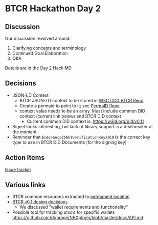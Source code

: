 # BTCR Hackathon Day 2

## Discussion

Our discussion revolved around:
1. Clarifying concepts and terminology
2. Continued Goal Elaboration
3. Q&A

Details are in the [Day 2 Hack MD](https://hackmd.io/2ugDa7azSm-Jm4dxVE9i7A)

## Decisions
- JSON-LD Context
  - BTCR JSON-LD context to be stored in [W3C CCG BTCR Repo](https://github.com/w3c-ccg/didm-btcr)
  - Create a permaid to point to it; see [PermaID Repo](https://github.com/perma-id/w3id.org)
  - context value needs to be an array. Must include common DID context (current link below) and BTCR DID context
    - Current common DID context is: https://w3id.org/did/v0.11
- Signet looks interesting, but lack of library support is a dealbreaker at the moment
- Reminder that `EcdsaSecp256k1VerificationKey2019` is the correct key type to use in BTCR DID Documents (for the signing key)
  
## Action Items
[Issue tracker](https://github.com/WebOfTrustInfo/btcr-hackathon-2019/issues)

## Various links

- BTCR common resources extracted to [permanent location](https://github.com/w3c-ccg/didm-btcr/blob/gh-pages/resources.md)
- [BTCR v0.1 design decisions](https://github.com/WebOfTrustInfo/rwot7-toronto/blob/master/final-documents/btcr_0_1.pdf)
  - We discussed "wallet requirements and functionality"
- Possible tool for tracking utxo’s for specific wallets https://github.com/dgarage/NBXplorer/blob/master/docs/API.md
